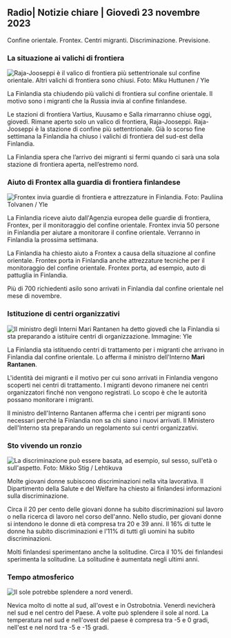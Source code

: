 ## Radio\| Notizie chiare \| Giovedì 23 novembre 2023

Confine orientale. Frontex. Centri migranti. Discriminazione. Previsione.

### La situazione ai valichi di frontiera

![Raja-Jooseppi è il valico di frontiera più settentrionale sul confine orientale. Altri valichi di frontiera sono chiusi. Foto: Miku Huttunen / Yle](https://images.cdn.yle.fi/image/upload/c_crop,h_3216,w_5712,x_0,y_421/ar_1.7777777777777777,c_fill,g_faces,h_675,w_1200/dpr_1.0/q_auto:eco/f_auto/fl_lossy/v1700751077/39-1205645655f665a86285)

La Finlandia sta chiudendo più valichi di frontiera sul confine orientale. Il motivo sono i migranti che la Russia invia al confine finlandese.

Le stazioni di frontiera Vartius, Kuusamo e Salla rimarranno chiuse oggi, giovedì. Rimane aperto solo un valico di frontiera, Raja-Jooseppi. Raja-Jooseppi è la stazione di confine più settentrionale. Già lo scorso fine settimana la Finlandia ha chiuso i valichi di frontiera del sud-est della Finlandia.

La Finlandia spera che l’arrivo dei migranti si fermi quando ci sarà una sola stazione di frontiera aperta, nell’estremo nord.

### Aiuto di Frontex alla guardia di frontiera finlandese

![Frontex invia guardie di frontiera e attrezzature in Finlandia. Foto: Pauliina Tolvanen / Yle](https://images.cdn.yle.fi/image/upload/c_crop,h_1080,w_1919,x_0,y_0/ar_1.7777777777777777,c_fill,g_faces,h_675,w_1200/dpr_1.0/q_auto:eco/f_auto/fl_lossy/v1663055873/39-100697563203716d9ecd)

La Finlandia riceve aiuto dall'Agenzia europea delle guardie di frontiera, Frontex, per il monitoraggio del confine orientale. Frontex invia 50 persone in Finlandia per aiutare a monitorare il confine orientale. Verranno in Finlandia la prossima settimana.

La Finlandia ha chiesto aiuto a Frontex a causa della situazione al confine orientale. Frontex porta in Finlandia anche attrezzature tecniche per il monitoraggio del confine orientale. Frontex porta, ad esempio, auto di pattuglia in Finlandia.

Più di 700 richiedenti asilo sono arrivati in Finlandia dal confine orientale nel mese di novembre.

### Istituzione di centri organizzativi

![Il ministro degli Interni Mari Rantanen ha detto giovedì che la Finlandia si sta preparando a istituire centri di organizzazione. Immagine: Yle](https://images.cdn.yle.fi/image/upload/c_crop,h_1080,w_1919,x_0,y_0/ar_1.7777777777777777,c_fill,g_faces,h_675,w_1200/dpr_1.0/q_auto:eco/f_auto/fl_lossy/v1700721586/39-1205201655eed1e81849)

La Finlandia sta istituendo centri di trattamento per i migranti che arrivano in Finlandia dal confine orientale. Lo afferma il ministro dell'Interno **Mari Rantanen**.

L'identità dei migranti e il motivo per cui sono arrivati in Finlandia vengono scoperti nei centri di trattamento. I migranti devono rimanere nei centri organizzatori finché non vengono registrati. Lo scopo è che le autorità possano monitorare i migranti.

Il ministro dell'Interno Rantanen afferma che i centri per migranti sono necessari perché la Finlandia non sa chi siano i nuovi arrivati. Il Ministero dell'Interno sta preparando un regolamento sui centri organizzativi.

### Sto vivendo un ronzio

![La discriminazione può essere basata, ad esempio, sul sesso, sull'età o sull'aspetto. Foto: Mikko Stig / Lehtikuva](https://images.cdn.yle.fi/image/upload/c_crop,h_2394,w_4256,x_0,y_110/ar_1.7777777777777777,c_fill,g_faces,h_675,w_1200/dpr_1.0/q_auto:eco/f_auto/fl_lossy/v1700718446/39-1205193655ee719688c7)

Molte giovani donne subiscono discriminazioni nella vita lavorativa. Il Dipartimento della Salute e del Welfare ha chiesto ai finlandesi informazioni sulla discriminazione.

Circa il 20 per cento delle giovani donne ha subito discriminazioni sul lavoro o nella ricerca di lavoro nel corso dell'anno. Nello studio, per giovani donne si intendono le donne di età compresa tra 20 e 39 anni. Il 16% di tutte le donne ha subito discriminazioni e l’11% di tutti gli uomini ha subito discriminazioni.

Molti finlandesi sperimentano anche la solitudine. Circa il 10% dei finlandesi sperimenta la solitudine. La solitudine è aumentata negli ultimi anni.

### Tempo atmosferico

![Il sole potrebbe splendere a nord venerdì.](https://images.cdn.yle.fi/image/upload/c_crop,h_1080,w_1919,x_0,y_0/ar_1.7777777777777777,c_fill,g_faces,h_675,w_1200/dpr_1.0/q_auto:eco/f_auto/fl_lossy/v1700752778/39-1205671655f6d69ed984)

Nevica molto di notte al sud, all'ovest e in Ostrobotnia. Venerdì nevicherà nel sud e nel centro del Paese. A volte può splendere il sole al nord. La temperatura nel sud e nell'ovest del paese è compresa tra -5 e 0 gradi, nell'est e nel nord tra -5 e -15 gradi.